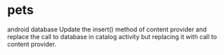 # pets
android database
Update the insert() method of content provider and replace the call to database in catalog activity but replacing it with call to content provider.
